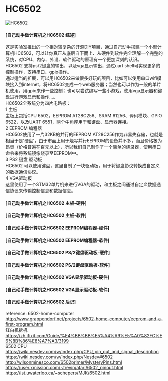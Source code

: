 # HC6502 #
![HC6502](https://github.com/wuxx/HC6502/blob/master/doc/HC6502.jpg)

#### [自己动手做计算机之HC6502 综述] ####
这是实验室推出的一个相对较复杂的开源DIY项目，通过自己动手搭建一个小型计算机HC6502，可以让你真正从底层自下而上、从硬件到软件完全理解一个完整的系统，对CPU、内存、外设、软件驱动的原理有一个更加深刻的认识。  
HC6502 支持ps/2键盘的输出，以及vga显示输出，通过uart shell可实现更多的控制操作，支持串口、gpio操作。  
通过适当的扩展，可以用HC6502来做很多好玩的项目，比如可以使用串口wifi模块接入到internet，将HC6502变成一个web服务器；当然也可以作为一般的单片机使用，用gpio来作一些控制；也可以尝试编写一些小游戏，使用vga显示器和键盘进行游戏显示和操作...。  
HC6502全系统分为四片电路板：  
1 主板  
主板上包括CPU 6502，EEPROM AT28C256、SRAM 61256、译码模块、GPIO 6522，以及UART 6551，两个牛角座用于和键盘、显示器连接。  
2 EEPROM 编程器  
HC6502使用了一片32KB的并行的EEPROM AT28C256作为非易失存储，也就是相当于是'硬盘'，由于市面上用于烧写并行EEPROM的设备并不多，而且价格极为昂贵（价格普遍在百元以上），所以我们自己制作了一个简单的烧录器，使用串口命令来将系统镜像烧录至EEPROM中。  
3 PS2 键盘 驱动板  
HC6502 可以使用键盘，这里自制了一块驱动板，用于将键盘协议转换成自定义的数据通信协议。  
4 VGA驱动板  
这里使用了一个STM32单片机来进行VGA的驱动，和主板之间通过自定义数据通信协议来传输控制信息和数据信息。  

#### [自己动手做计算机之HC6502 主板-硬件] ####
#### [自己动手做计算机之HC6502 主板-软件] ####
#### [自己动手做计算机之HC6502 EEPROM编程器-硬件] ####
#### [自己动手做计算机之HC6502 EEPROM编程器-软件] ####
#### [自己动手做计算机之HC6502 PS/2键盘驱动板-硬件] ####
#### [自己动手做计算机之HC6502 PS/2键盘驱动板-软件] ####
#### [自己动手做计算机之HC6502 VGA显示驱动板-硬件] ####
#### [自己动手做计算机之HC6502 VGA显示驱动板-软件] ####
#### [自己动手做计算机之HC6502 后记] ####

reference:
6502-home-computer  
http://www.grappendorf.net/projects/6502-home-computer/eeprom-and-a-first-program.html  
红白机拆机  
https://zh.ifixit.com/Guide/%E4%BB%BB%E5%A4%A9%E5%A0%82FC%E6%8B%86%E8%A7%A3/3199  
6502 CPU  
https://wiki.nesdev.com/w/index.php/CPU_pin_out_and_signal_description  
https://wiki.nesdev.com/w/index.php/Nesdev#6502  
http://wilsonminesco.com/6502primer/MysteryPins.html  
https://user.xmission.com/~trevin/atari/6502_pinout.html  
https://ist.uwaterloo.ca/~schepers/MJK/6502.html  
